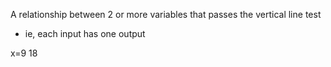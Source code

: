 
A relationship between 2 or more variables that passes the vertical line test
- ie, each input has one output


x=9
18

